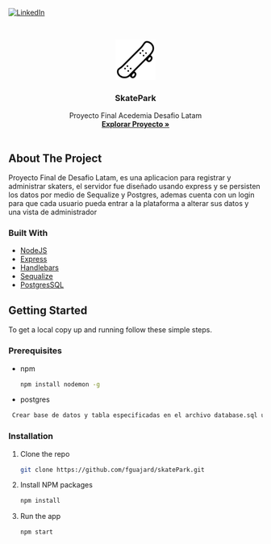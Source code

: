 [![LinkedIn][linkedin-shield]][linkedin-url]

<!-- PROJECT LOGO -->
<br />
<p align="center">
  <a href="https://github.com/fguajard/skatePark">
    <img src="public/imagenes/logo.png" alt="Logo" width="80" height="80">
  </a>

  <h3 align="center">SkatePark</h3>

  <p align="center">
    Proyecto Final Acedemia Desafio Latam
    <br />
    <a href="https://github.com/fguajard/skatePark"><strong>Explorar Proyecto »</strong></a>
    <br />
    <br />    
  </p>
</p>

<!-- ABOUT THE PROJECT -->

## About The Project

Proyecto Final de Desafio Latam, es una aplicacion para registrar y administrar skaters, el servidor fue diseñado usando express y se persisten los datos por medio de Sequalize y Postgres, ademas cuenta con un login para que cada usuario pueda entrar a la plataforma a alterar sus datos y una vista de administrador

### Built With

- [NodeJS]()
- [Express]()
- [Handlebars]()
- [Sequalize]()
- [PostgresSQL]()

<!-- GETTING STARTED -->

## Getting Started

To get a local copy up and running follow these simple steps.

### Prerequisites

- npm
  ```sh
  npm install nodemon -g
  ```
- postgres

```sh
 Crear base de datos y tabla especificadas en el archivo database.sql ubicado en database/ddl
```

### Installation

1. Clone the repo
   ```sh
   git clone https://github.com/fguajard/skatePark.git
   ```
2. Install NPM packages

   ```sh
   npm install
   ```

3. Run the app
   ```sh
   npm start
   ```

<!-- MARKDOWN LINKS & IMAGES -->
<!-- https://www.markdownguide.org/basic-syntax/#reference-style-links -->

[contributors-shield]: https://img.shields.io/github/contributors/fguajard/repo.svg?style=for-the-badge
[contributors-url]: https://github.com/fguajard/skatepark/graphs/contributors
[forks-shield]: https://img.shields.io/github/forks/fguajard/repo.svg?style=for-the-badge
[forks-url]: https://github.com/fguajard/skatepark/network/members
[stars-shield]: https://img.shields.io/github/stars/fguajard/repo.svg?style=for-the-badge
[stars-url]: https://github.com/fguajard/skatepark/stargazers
[issues-shield]: https://img.shields.io/github/issues/fguajard/repo.svg?style=for-the-badge
[issues-url]: https://github.com/fguajard/skatepark/issues
[license-shield]: https://img.shields.io/github/license/fguajard/repo.svg?style=for-the-badge
[license-url]: https://github.com/fguajard/skatepark/blob/master/LICENSE.txt
[linkedin-shield]: https://img.shields.io/badge/-LinkedIn-black.svg?style=for-the-badge&logo=linkedin&colorB=555
[linkedin-url]: https://www.linkedin.com/in/fguajardomagana/
